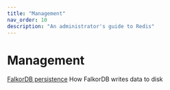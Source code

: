 ```yaml
---
title: "Management"
nav_order: 10
description: "An administrator's guide to Redis"
---
```


# Management

[FalkorDB persistence](./persistence.md)
How FalkorDB writes data to disk